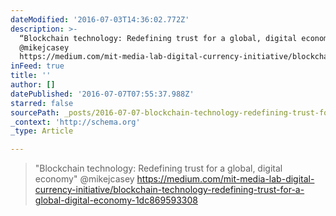 ```yaml
---
dateModified: '2016-07-03T14:36:02.772Z'
description: >-
  “Blockchain technology: Redefining trust for a global, digital economy”
  @mikejcasey
  https://medium.com/mit-media-lab-digital-currency-initiative/blockchain-technology-redefining-trust-for-a-global-digital-economy-1dc869593308
inFeed: true
title: ''
author: []
datePublished: '2016-07-07T07:55:37.988Z'
starred: false
sourcePath: _posts/2016-07-07-blockchain-technology-redefining-trust-for-a-global-digit.md
_context: 'http://schema.org'
_type: Article

---
```

> "Blockchain technology: Redefining trust for a global, digital economy" @mikejcasey https://medium.com/mit-media-lab-digital-currency-initiative/blockchain-technology-redefining-trust-for-a-global-digital-economy-1dc869593308